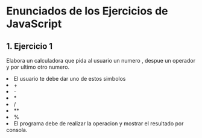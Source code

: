 <h1>Enunciados de los  Ejercicios de JavaScript</h1>

<h2>1. Ejercicio 1</h2>

Elabora un calculadora que pida al usuario un numero , despue un operador y por ultimo otro numero. 

<li>El usuario te debe dar uno de estos simbolos
    <li>+</li>
    <li>-</li>
    <li>*</li>
    <li>/</li>
    <li>**</li>
    <li>%</li>
</li>

<li>El programa debe de realizar la operacion y mostrar el resultado por consola.</li>